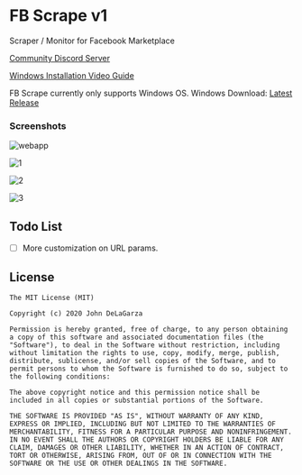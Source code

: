 # FB Scrape v1
Scraper / Monitor for Facebook Marketplace

[Community Discord Server](https://discord.gg/myv2be)

[Windows Installation Video Guide](https://google.com)

FB Scrape currently only supports Windows OS.
Windows Download: [Latest Release](https://github.com/johndelagarza/fb-scrape/releases/latest)

### Screenshots

![webapp](https://imgur.com/AnPFTUz.png)

![1](https://imgur.com/Vj7RNqR.png)

![2](https://imgur.com/gGFtuU0.png)

![3](https://imgur.com/ecVkRIv.png)

## Todo List
- [ ] More customization on URL params.

## License

```
The MIT License (MIT)

Copyright (c) 2020 John DeLaGarza

Permission is hereby granted, free of charge, to any person obtaining a copy of this software and associated documentation files (the "Software"), to deal in the Software without restriction, including without limitation the rights to use, copy, modify, merge, publish, distribute, sublicense, and/or sell copies of the Software, and to permit persons to whom the Software is furnished to do so, subject to the following conditions:

The above copyright notice and this permission notice shall be included in all copies or substantial portions of the Software.

THE SOFTWARE IS PROVIDED "AS IS", WITHOUT WARRANTY OF ANY KIND, EXPRESS OR IMPLIED, INCLUDING BUT NOT LIMITED TO THE WARRANTIES OF MERCHANTABILITY, FITNESS FOR A PARTICULAR PURPOSE AND NONINFRINGEMENT. IN NO EVENT SHALL THE AUTHORS OR COPYRIGHT HOLDERS BE LIABLE FOR ANY CLAIM, DAMAGES OR OTHER LIABILITY, WHETHER IN AN ACTION OF CONTRACT, TORT OR OTHERWISE, ARISING FROM, OUT OF OR IN CONNECTION WITH THE SOFTWARE OR THE USE OR OTHER DEALINGS IN THE SOFTWARE.
```